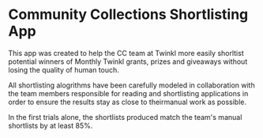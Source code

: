 # Community Collections Shortlisting App

This app was created to help the CC team at Twinkl more easily shorltist potential winners of Monthly Twinkl grants, prizes and giveaways without losing the quality of human touch.

All shortlisting alogrithms have been carefully modeled in collaboration with the team members responsible for reading and shortlisting applications in order to ensure the results stay as close to theirmanual work as possible.

In the first trials alone, the shortlists produced match the team's manual shortlists by at least 85%.
